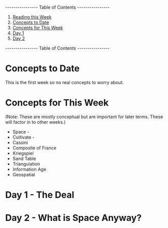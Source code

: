 ---------------- Table of Contents ---------------- 

1. [Reading this Week](#reading)
2. [Concepts to Date](#todate)
3. [Concepts for This Week](#thisweek)
4. [Day 1](#day1)
5.  [Day 2](#day2)

---------------- Table of Contents ---------------- 
# <a id="midterm"></a>Concepts to Date
This is the first week so no real concepts to worry about. 
# <a id = "today"></a>Concepts for This Week 
(Note: These are mostly conceptual but are important for later terms. These will factor in to other weeks.)
* Space - 
* Cultivate - 
* Cassini
* Composite of France
* Kriegspiel
* Sand Table
* Triangulation
* Information Age
* Geospatial

# <a id = "day1"></a>Day 1 - The Deal

# <a id = "day2"></a>Day 2 - What is Space Anyway?
  